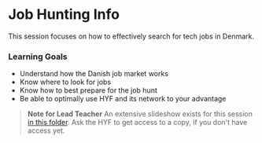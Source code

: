 # Job Hunting Info

This session focuses on how to effectively search for tech jobs in Denmark.

### Learning Goals

- Understand how the Danish job market works
- Know where to look for jobs
- Know how to best prepare for the job hunt
- Be able to optimally use HYF and its network to your advantage

> **Note for Lead Teacher** An extensive slideshow exists for this session [in this folder](https://drive.google.com/drive/folders/1pshCqFdkk2TI1R8Fz9WsQNP5qO6JXiu6?usp=drive_link). Ask the HYF to get access to a copy, if you don't have access yet.
